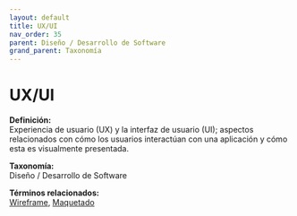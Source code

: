 ```yaml
---
layout: default
title: UX/UI
nav_order: 35
parent: Diseño / Desarrollo de Software
grand_parent: Taxonomía
---
```


# UX/UI

**Definición:**  
Experiencia de usuario (UX) y la interfaz de usuario (UI); aspectos relacionados con cómo los usuarios interactúan con una aplicación y cómo esta es visualmente presentada.

**Taxonomía:**  
Diseño / Desarrollo de Software

**Términos relacionados:**  
[Wireframe](https://maleniski.github.io/diccionario-angl-tec-mx/docs/taxonomia/wireframe/wireframe.html), [Maquetado](https://maleniski.github.io/diccionario-angl-tec-mx/docs/taxonomia/maquetado/maquetado.html)
